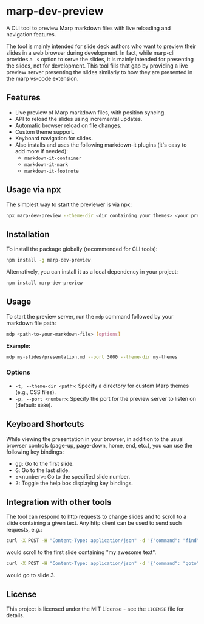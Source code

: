 # marp-dev-preview

A CLI tool to preview Marp markdown files with live reloading and navigation features.

The tool is mainly intended for slide deck authors who want to preview their slides in a web browser during development. In fact, while marp-cli provides a `-s` option to serve the slides, it is mainly intended for presenting the slides, not for development. This tool fills that gap by providing a live preview server presenting the slides similarly to how they are presented in the marp vs-code extension. 

## Features

*   Live preview of Marp markdown files, with position syncing.
*   API to reload the slides using incremental updates.
*   Automatic browser reload on file changes.
*   Custom theme support.
*   Keyboard navigation for slides.
*   Also installs and uses the following markdown-it plugins (it's easy to add more if needed):
    *   `markdown-it-container`
    *   `markdown-it-mark`
    *   `markdown-it-footnote`
 
## Usage via npx

The simplest way to start the previewer is via npx:

```bash
npx marp-dev-preview --theme-dir <dir containing your themes> <your presentation>.md
```

## Installation

To install the package globally (recommended for CLI tools):

```bash
npm install -g marp-dev-preview
```

Alternatively, you can install it as a local dependency in your project:

```bash
npm install marp-dev-preview
```

## Usage

To start the preview server, run the `mdp` command followed by your markdown file path:

```bash
mdp <path-to-your-markdown-file> [options]
```

**Example:**

```bash
mdp my-slides/presentation.md --port 3000 --theme-dir my-themes
```

### Options

*   `-t, --theme-dir <path>`: Specify a directory for custom Marp themes (e.g., CSS files).
*   `-p, --port <number>`: Specify the port for the preview server to listen on (default: `8080`).

## Keyboard Shortcuts

While viewing the presentation in your browser, in addition to the usual browser controls (page-up, page-down, home, end, etc.), you can use the following key bindings:

*   <kbd>gg</kbd>: Go to the first slide.
*   <kbd>G</kbd>: Go to the last slide.
*   <kbd>:&lt;number&gt;</kbd>: Go to the specified slide number.
*   <kbd>?</kbd>: Toggle the help box displaying key bindings.

## Integration with other tools

The tool can respond to http requests to change slides and to scroll to a slide containing a given text. Any http client can be used to send such requests, e.g.:

```bash
curl -X POST -H "Content-Type: application/json" -d '{"command": "find", "string": "my awesome text"}' http://localhost:8080/api/command
```
would scroll to the first slide containing "my awesome text".

```bash
curl -X POST -H "Content-Type: application/json" -d '{"command": "goto", "slide": 3}' http://localhost:8080/api/command
````

would go to slide 3.


## License

This project is licensed under the MIT License - see the `LICENSE` file for details.
